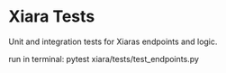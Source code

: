 # Xiara Tests
Unit and integration tests for Xiaras endpoints and logic.

run in terminal:
pytest xiara/tests/test_endpoints.py
